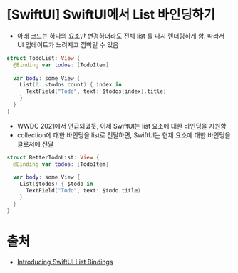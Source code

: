 # [SwiftUI] SwiftUI에서 List 바인딩하기

- 아래 코드는 하나의 요소만 변경하더라도 전체 list 를 다시 렌더링하게 함. 따라서 UI 업데이트가 느려지고 깜빡일 수 있음

```swift
struct TodoList: View {
  @Binding var todos: [TodoItem]
  
  var body: some View {
    List(0..<todos.count) { index in
      TextField("Todo", text: $todos[index].title)
    }
  }
}
```

- WWDC 2021에서 언급되었듯, 이제 SwiftUI는 list 요소에 대한 바인딩을 지원함
-  collection에 대한 바인딩을 list로 전달하면, SwiftUI는 현재 요소에 대한 바인딩을 클로저에 전달

```swift
struct BetterTodoList: View {
  @Binding var todos: [TodoItem]
  
  var body: some View {
    List($todos) { $todo in
      TextField("Todo", text: $todo.title)
    }
  }
}
```

# 출처

- [Introducing SwiftUI List Bindings](https://betterprogramming.pub/introducing-swiftui-list-bindings-a150410b836b)

